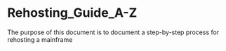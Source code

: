 # Rehosting_Guide_A-Z
The purpose of this document is to document a step-by-step process for rehosting a mainframe
